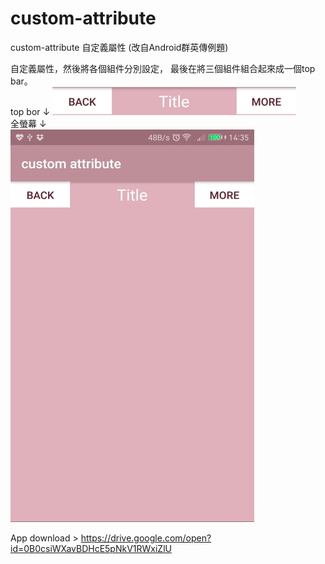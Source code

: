 # custom-attribute
custom-attribute 自定義屬性 (改自Android群英傳例題)

自定義屬性，然後將各個組件分別設定，
最後在將三個組件組合起來成一個top bar。<br>
top bor ↓
![Example1](pic1.jpg)<br>
全螢幕 ↓ <br>
![Example1](pic2.jpg)

App download >
https://drive.google.com/open?id=0B0csiWXavBDHcE5pNkV1RWxiZlU
